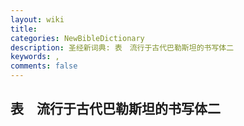 ```yaml
---
layout: wiki
title: 
categories: NewBibleDictionary
description: 圣经新词典: 表　流行于古代巴勒斯坦的书写体二
keywords: , 
comments: false
---
```


## 表　流行于古代巴勒斯坦的书写体二












